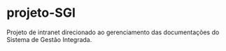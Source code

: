 # projeto-SGI
 Projeto de intranet direcionado ao gerenciamento das documentações do Sistema de Gestão Integrada.
